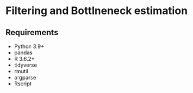 # Filtering and Bottlneneck estimation

## Requirements
- Python 3.9+
- pandas
- R 3.6.2+
- tidyverse
- rmutil
- argparse
- Rscript